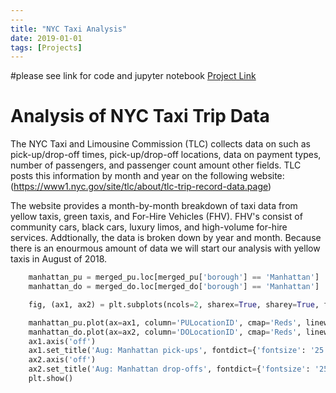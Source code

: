 ```yaml
---
---
title: "NYC Taxi Analysis"
date: 2019-01-01
tags: [Projects]
---
```


#please see link for code and jupyter notebook
[Project Link](https://github.com/cullinap/NYC-taxi-analysis)

# Analysis of NYC Taxi Trip Data

The NYC Taxi and Limousine Commission (TLC) collects data on such as pick-up/drop-off times, pick-up/drop-off locations, data on payment types, number of passengers, and passenger count amount other fields. TLC posts this information by month and year on the following website: (https://www1.nyc.gov/site/tlc/about/tlc-trip-record-data.page)

The website provides a month-by-month breakdown of taxi data from yellow taxis, green taxis, and For-Hire Vehicles (FHV). FHV's consist of community cars, black cars, luxury limos, and high-volume for-hire services. Addtionally, the data is broken down by year and month. Because there is an enourmous amount of data we will start our analysis with yellow taxis in August of 2018.


```python
	manhattan_pu = merged_pu.loc[merged_pu['borough'] == 'Manhattan']
	manhattan_do = merged_do.loc[merged_do['borough'] == 'Manhattan']

	fig, (ax1, ax2) = plt.subplots(ncols=2, sharex=True, sharey=True, figsize=(15,10))

	manhattan_pu.plot(ax=ax1, column='PULocationID', cmap='Reds', linewidth=0.8, edgecolor='0.8')
	manhattan_do.plot(ax=ax2, column='DOLocationID', cmap='Reds', linewidth=0.8, edgecolor='0.8', legend=True)
	ax1.axis('off')
	ax1.set_title('Aug: Manhattan pick-ups', fontdict={'fontsize': '25', 'fontweight' : '3'})
	ax2.axis('off')
	ax2.set_title('Aug: Manhattan drop-offs', fontdict={'fontsize': '25', 'fontweight' : '3'})
	plt.show()
```